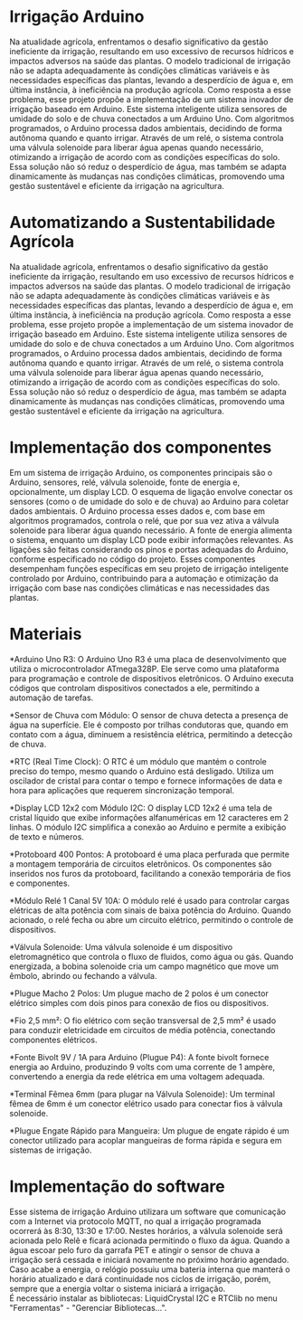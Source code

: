 # Irrigação Arduino

Na atualidade agrícola, enfrentamos o desafio significativo da gestão ineficiente da irrigação, resultando em uso excessivo de recursos hídricos e impactos adversos na saúde das plantas. O modelo tradicional de irrigação não se adapta adequadamente às condições climáticas variáveis e às necessidades específicas das plantas, levando a desperdício de água e, em última instância, à ineficiência na produção agrícola.
Como resposta a esse problema, esse projeto propõe a implementação de um sistema inovador de irrigação baseado em Arduino. Este sistema inteligente utiliza sensores de umidade do solo e de chuva conectados a um Arduino Uno. Com algoritmos programados, o Arduino processa dados ambientais, decidindo de forma autônoma quando e quanto irrigar. Através de um relé, o sistema controla uma válvula solenoide para liberar água apenas quando necessário, otimizando a irrigação de acordo com as condições específicas do solo. Essa solução não só reduz o desperdício de água, mas também se adapta dinamicamente às mudanças nas condições climáticas, promovendo uma gestão sustentável e eficiente da irrigação na agricultura.

# Automatizando a Sustentabilidade Agrícola
Na atualidade agrícola, enfrentamos o desafio significativo da gestão ineficiente da irrigação, resultando em uso 
excessivo de recursos hídricos e impactos adversos na saúde das plantas. O modelo tradicional de irrigação não se 
adapta adequadamente às condições climáticas variáveis e às necessidades específicas das plantas, levando a 
desperdício de água e, em última instância, à ineficiência na produção agrícola.
Como resposta a esse problema, esse projeto propõe a implementação de um sistema inovador de irrigação baseado 
em Arduino. Este sistema inteligente utiliza sensores de umidade do solo e de chuva conectados a um Arduino Uno. 
Com algoritmos programados, o Arduino processa dados ambientais, decidindo de forma autônoma quando e quanto 
irrigar. Através de um relé, o sistema controla uma válvula solenoide para liberar água apenas quando necessário, 
otimizando a irrigação de acordo com as condições específicas do solo. Essa solução não só reduz o desperdício de 
água, mas também se adapta dinamicamente às mudanças nas condições climáticas, promovendo uma gestão 
sustentável e eficiente da irrigação na agricultura.

# Implementação dos componentes 

Em um sistema de irrigação Arduino, os componentes principais são o Arduino, sensores, relé, válvula solenoide, 
fonte de energia e, opcionalmente, um display LCD. O esquema de ligação envolve conectar os sensores (como o de 
umidade do solo e de chuva) ao Arduino para coletar dados ambientais. O Arduino processa esses dados e, com base 
em algoritmos programados, controla o relé, que por sua vez ativa a válvula solenoide para liberar água quando 
necessário. A fonte de energia alimenta o sistema, enquanto um display LCD pode exibir informações relevantes. As 
ligações são feitas considerando os pinos e portas adequadas do Arduino, conforme especificado no código do 
projeto. 
Esses componentes desempenham funções específicas em seu projeto de irrigação inteligente controlado por Arduino, 
contribuindo para a automação e otimização da irrigação com base nas condições climáticas e nas necessidades das 
plantas.

# Materiais

*Arduino Uno R3: O Arduino Uno R3 é uma placa de desenvolvimento que utiliza o microcontrolador ATmega328P. 
Ele serve como uma plataforma para programação e controle de dispositivos eletrônicos. O Arduino executa códigos 
que controlam dispositivos conectados a ele, permitindo a automação de tarefas. 

*Sensor de Chuva com Módulo: O sensor de chuva detecta a presença de água na superfície. Ele é composto por 
trilhas condutoras que, quando em contato com a água, diminuem a resistência elétrica, permitindo a detecção de 
chuva. 

*RTC (Real Time Clock): O RTC é um módulo que mantém o controle preciso do tempo, mesmo quando o Arduino 
está desligado. Utiliza um oscilador de cristal para contar o tempo e fornece informações de data e hora para 
aplicações que requerem sincronização temporal. 

*Display LCD 12x2 com Módulo I2C: O display LCD 12x2 é uma tela de cristal líquido que exibe informações 
alfanuméricas em 12 caracteres em 2 linhas. O módulo I2C simplifica a conexão ao Arduino e permite a exibição de 
texto e números. 

*Protoboard 400 Pontos: A protoboard é uma placa perfurada que permite a montagem temporária de circuitos 
eletrônicos. Os componentes são inseridos nos furos da protoboard, facilitando a conexão temporária de fios e 
componentes.

*Módulo Relé 1 Canal 5V 10A: O módulo relé é usado para controlar cargas elétricas de alta potência com sinais de 
baixa potência do Arduino. Quando acionado, o relé fecha ou abre um circuito elétrico, permitindo o controle de 
dispositivos. 

*Válvula Solenoide: Uma válvula solenoide é um dispositivo eletromagnético que controla o fluxo de fluidos, como 
água ou gás. Quando energizada, a bobina solenoide cria um campo magnético que move um êmbolo, abrindo ou 
fechando a válvula. 

*Plugue Macho 2 Polos: Um plugue macho de 2 polos é um conector elétrico simples com dois pinos para conexão de 
fios ou dispositivos. 

*Fio 2,5 mm²: O fio elétrico com seção transversal de 2,5 mm² é usado para conduzir eletricidade em circuitos de 
média potência, conectando componentes elétricos. 

*Fonte Bivolt 9V / 1A para Arduino (Plugue P4): A fonte bivolt fornece energia ao Arduino, produzindo 9 volts com 
uma corrente de 1 ampère, convertendo a energia da rede elétrica em uma voltagem adequada.

*Terminal Fêmea 6mm (para plugar na Válvula Solenoide): Um terminal fêmea de 6mm é um conector elétrico 
usado para conectar fios à válvula solenoide.

*Plugue Engate Rápido para Mangueira: Um plugue de engate rápido é um conector utilizado para acoplar 
mangueiras de forma rápida e segura em sistemas de irrigação.

# Implementação do software 

Esse sistema de irrigação Arduino utilizara um software que comunicação com a Internet via protocolo MQTT, no 
qual a irrigação programada ocorrerá às 8:30, 13:30 e 17:00. Nestes horários, a válvula solenoide será acionada pelo 
Relê e ficará acionada permitindo o fluxo da água. Quando a água escoar pelo furo da garrafa PET e atingir o sensor 
de chuva a irrigação será cessada e iniciará novamente no próximo horário agendado. Caso acabe a energia, o relógio 
possuiu uma bateria interna que manterá o horário atualizado e dará continuidade nos ciclos de irrigação, porém, 
sempre que a energia voltar o sistema iniciará a irrigação. 
<br>É necessário instalar as bibliotecas: LiquidCrystal I2C e RTClib no menu "Ferramentas" - "Gerenciar Bibliotecas...". 
